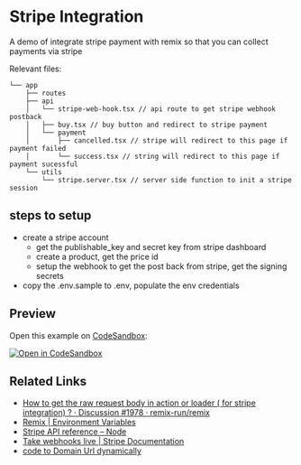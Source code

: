 # Stripe Integration

A demo of integrate stripe payment with remix so that you can collect payments via stripe

Relevant files:

```
└── app
    ├── routes
    ├── api
    │   └── stripe-web-hook.tsx // api route to get stripe webhook postback
    │   ├── buy.tsx // buy button and redirect to stripe payment
    │   └── payment
    │       ├── cancelled.tsx // stripe will redirect to this page if payment failed
    │       └── success.tsx // string will redirect to this page if payment sucessful
    └── utils
        └── stripe.server.tsx // server side function to init a stripe session
```

## steps to setup

- create a stripe account
  - get the publishable_key and secret key from stripe dashboard
  - create a product, get the price id
  - setup the webhook to get the post back from stripe, get the signing secrets
- copy the .env.sample to .env, populate the env credentials

## Preview

Open this example on [CodeSandbox](https://codesandbox.com):

[![Open in CodeSandbox](https://codesandbox.io/static/img/play-codesandbox.svg)](https://codesandbox.io/s/github/remix-run/remix/tree/main/examples/stripe-integration)

## Related Links

- [How to get the raw request body in action or loader ( for stripe integration) ? · Discussion #1978 · remix-run/remix](https://github.com/remix-run/remix/discussions/1978)
- [Remix | Environment Variables](https://remix.run/docs/en/v1/guides/envvars)
- [Stripe API reference – Node](https://stripe.com/docs/api/authentication?lang=node)
- [Take webhooks live | Stripe Documentation](https://stripe.com/docs/webhooks/go-live)
- [code to Domain Url dynamically](https://github.com/kentcdodds/kentcdodds.com/blob/ebb36d82009685e14da3d4b5d0ce4d577ed09c63/app/utils/misc.tsx#L229-L237)
